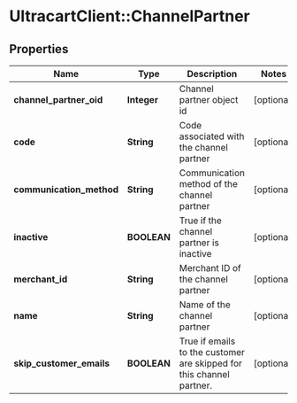 # UltracartClient::ChannelPartner

## Properties
Name | Type | Description | Notes
------------ | ------------- | ------------- | -------------
**channel_partner_oid** | **Integer** | Channel partner object id | [optional] 
**code** | **String** | Code associated with the channel partner | [optional] 
**communication_method** | **String** | Communication method of the channel partner | [optional] 
**inactive** | **BOOLEAN** | True if the channel partner is inactive | [optional] 
**merchant_id** | **String** | Merchant ID of the channel partner | [optional] 
**name** | **String** | Name of the channel partner | [optional] 
**skip_customer_emails** | **BOOLEAN** | True if emails to the customer are skipped for this channel partner. | [optional] 


